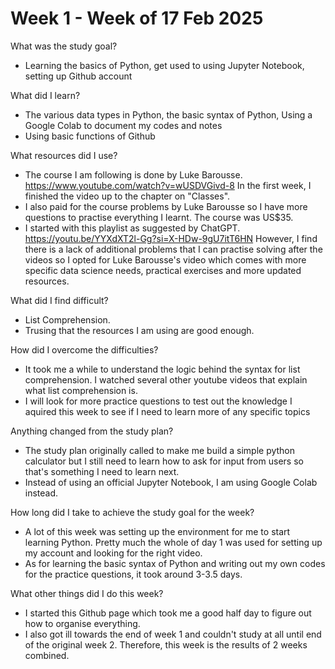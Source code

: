 # Week 1 - Week of 17 Feb 2025

What was the study goal?
- Learning the basics of Python, get used to using Jupyter Notebook, setting up Github account

What did I learn?
- The various data types in Python, the basic syntax of Python, Using a Google Colab to document my codes and notes
- Using basic functions of Github

What resources did I use?
- The course I am following is done by Luke Barousse. https://www.youtube.com/watch?v=wUSDVGivd-8 In the first week, I finished the video up to the chapter on "Classes".
- I also paid for the course problems by Luke Barousse so I have more questions to practise everything I learnt. The course was US$35.
- I started with this playlist as suggested by ChatGPT. https://youtu.be/YYXdXT2l-Gg?si=X-HDw-9gU7itT6HN However, I find there is a lack of additional problems that I can practise solving after the videos so I opted for Luke Barousse's video which comes with more specific data science needs, practical exercises and more updated resources. 

What did I find difficult?
- List Comprehension.
- Trusing that the resources I am using are good enough. 

How did I overcome the difficulties?
-  It took me a while to understand the logic behind the syntax for list comprehension. I watched several other youtube videos that explain what list comprehension is.
-  I will look for more practice questions to test out the knowledge I aquired this week to see if I need to learn more of any specific topics

Anything changed from the study plan?
- The study plan originally called to make me build a simple python calculator but I still need to learn how to ask for input from users so that's something I need to learn next.
- Instead of using an official Jupyter Notebook, I am using Google Colab instead. 

How long did I take to achieve the study goal for the week?
- A lot of this week was setting up the environment for me to start learning Python. Pretty much the whole of day 1 was used for setting up my account and looking for the right video.
- As for learning the basic syntax of Python and writing out my own codes for the practice questions, it took around 3-3.5 days.

What other things did I do this week?
- I started this Github page which took me a good half day to figure out how to organise everything.
- I also got ill towards the end of week 1 and couldn't study at all until end of the original week 2. Therefore, this week is the results of 2 weeks combined. 

